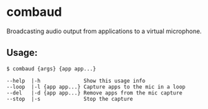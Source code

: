 # combaud
Broadcasting audio output from applications to a virtual microphone.

## Usage:
```
$ combaud {args} {app app...}

--help  |-h              Show this usage info
--loop  |-l {app app...} Capture apps to the mic in a loop
--del   |-d {app app...} Remove apps from the mic capture
--stop  |-s              Stop the capture
```
